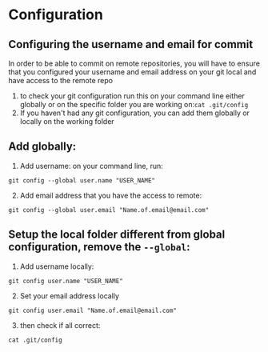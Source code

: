 # Configuration

## Configuring the username and email for commit
In order to be able to commit on remote repositories, you will have to ensure that you configured your username and email address on your git local and have access to the remote repo
1. to check your git configuration run this on your command line either globally or on the specific folder you are working on:`cat .git/config`
2. If you haven't had any git configuration, you can add them globally or locally on the working folder

## Add globally:
1. Add username: on your command line, run: 
```
git config --global user.name "USER_NAME"
```
2. Add email address that you have the access to remote:
```
git config --global user.email "Name.of.email@email.com"
```
## Setup the local folder different from global configuration, remove the `--global`:
1. Add username locally:
```
git config user.name "USER_NAME"
```
2. Set your email address locally
```
git config user.email "Name.of.email@email.com"
```
3. then check if all correct:
```
cat .git/config
```

 
